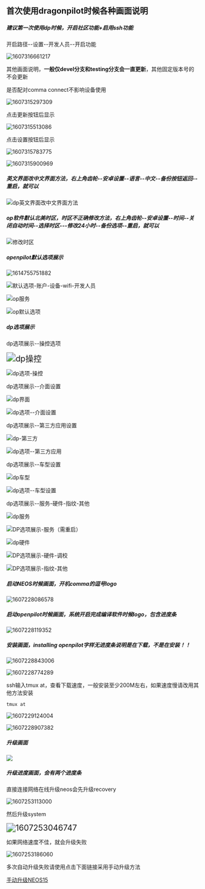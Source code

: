 ## 首次使用dragonpilot时候各种画面说明

##### 建议第一次使用dp时候，开启社区功能+启用ssh功能

开启路径--设置--开发人员--开启功能

![1607316661217](../files/frist_time_for_op_option/1607316661217.png)



其他画面说明，**一般仅devel分支和testing分支会一直更新**，其他固定版本号的不会更新

是否配对comma connect不影响设备使用

![1607315297309](../files/frist_time_for_op_option/1607315297309.png)

点击更新按钮后显示

![1607315513086](../files/frist_time_for_op_option/1607315513086.png)

点击设置按钮后显示

![1607315783775](../files/frist_time_for_op_option/1607315783775.png)

![1607315900969](../files/frist_time_for_op_option/1607315900969.png)



##### 英文界面改中文界面方法，右上角齿轮--安卓设置--语言--中文--备份按钮返回--重启，就可以

![dp英文界面改中文界面方法](../files/frist_time_for_op_option/dp英文界面改中文界面方法.gif)

##### op软件默认北美时区，时区不正确修改方法，右上角齿轮--安卓设置--时间--关闭自动时间--选择时区---修改24小时--备份选项--重启，就可以

![修改时区](../files/frist_time_for_op_option/修改时区.gif)

##### openpilot默认选项展示

![1614755751882](../files/frist_time_for_op_option/1614755751882.png)

![默认选项-账户-设备-wifi-开发人员](../files/frist_time_for_op_option/默认选项-账户-设备-wifi-开发人员.gif)

![op服务](../files/frist_time_for_op_option/op服务.png)

![op默认选项](../files/frist_time_for_op_option/op默认选项.gif)

##### dp选项展示

dp选项展示--操控选项

<img src="../files/frist_time_for_op_option/dp操控.png" alt="dp操控" style="zoom:150%;" />


![dp选项-操控](../files/frist_time_for_op_option/dp选项-操控.gif)

dp选项展示--介面设置

![dp界面](../files/frist_time_for_op_option/dp界面.png)

![dp选项--介面设置](../files/frist_time_for_op_option/dp选项--介面设置-1614755264580.gif)

dp选项展示--第三方应用设置

![dp-第三方](../files/frist_time_for_op_option/dp-第三方.png)

![dp选项--第三方应用](../files/frist_time_for_op_option/dp选项--第三方应用.gif)

dp选项展示--车型设置

![dp车型](../files/frist_time_for_op_option/dp车型.png)

![dp选项--车型设置](../files/frist_time_for_op_option/dp选项--车型设置.gif)



dp选项展示--服务-硬件-指纹-其他

![dp服务](C:/Users/Administrator/Desktop/dp服务.png)

![DP选项展示-服务（需重启）](../files/frist_time_for_op_option/DP选项展示-服务（需重启）.gif)

![dp硬件](../files/frist_time_for_op_option/dp硬件.png)

![DP选项展示-硬件-调校](../files/frist_time_for_op_option/DP选项展示-硬件-调校.gif)

![DP选项展示-指纹-其他](../files/frist_time_for_op_option/DP选项展示-指纹-其他.gif)

##### 启动NEOS时候画面，开机comma的逗号logo

![1607228086578](../files/settle_normal_problem/1607228086578.png)

##### 启动openpilot时候画面，系统开启完成编译软件时候logo，包含进度条

![1607228119352](../files/settle_normal_problem/1607228119352.png)

##### 安装画面，installing openpilot字样无进度条说明是在下载，不是在安装！！

![1607228843006](../files/settle_normal_problem/1607228843006.png)

![1607228774289](../files/settle_normal_problem/1607228774289.png)

ssh输入tmux at，查看下载速度，一般安装至少200M左右，如果速度慢请改用其他方法安装
```shell
tmux at
```

![1607229124004](../files/settle_normal_problem/1607229124004.png)

![1607228907382](../files/settle_normal_problem/1607228907382.png)


##### 升级画面

![](../files/settle_normal_problem/1607064638431.png)

##### 升级进度画面，会有两个进度条

直接连接网络在线升级neos会先升级recovery

![1607253113000](../files/settle_normal_problem/1607253113000.png)

然后升级system

<img src="../files/settle_normal_problem/1607253046747.png" alt="1607253046747" style="zoom:150%;" />

如果网络速度不佳，就会升级失败

![1607253186060](../files/settle_normal_problem/1607253186060.png)

多次自动升级失败请使用点击下面链接采用手动升级方法

[手动升级NEOS15](updateNEOS15.md)

